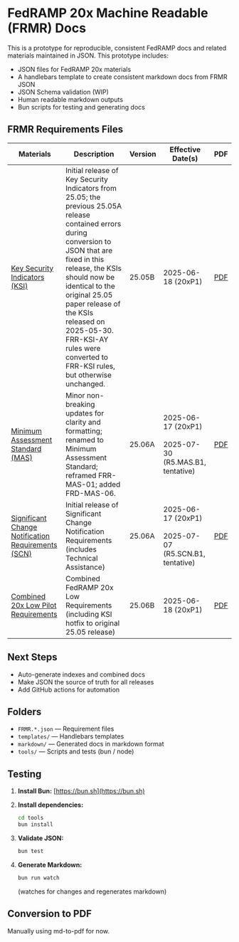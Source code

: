 # FedRAMP 20x Machine Readable (FRMR) Docs

This is a prototype for reproducible, consistent FedRAMP docs and related
materials maintained in JSON. This prototype includes:

- JSON files for FedRAMP 20x materials 
- A handlebars template to create consistent markdown docs from FRMR JSON
- JSON Schema validation (WIP)
- Human readable markdown outputs 
- Bun scripts for testing and generating docs

## FRMR Requirements Files

| Materials                                                                                                     | Description                                                                                                                           | Version | Effective Date(s)                                            | PDF                                                                                  |
| ------------------------------------------------------------------------------------------------------------- | ------------------------------------------------------------------------------------------------------------------------------------- | ------- | ------------------------------------------------------------ | ------------------------------------------------------------------------------------ |
| [Key Security Indicators (KSI)](./markdown/FRMR.KSI.key-security-indicators.md)                               | Initial release of Key Security Indicators from 25.05; the previous 25.05A release contained errors during conversion to JSON that are fixed in this release, the KSIs should now be identical to the original 25.05 paper release of the KSIs released on 2025-05-30. FRR-KSI-AY rules were converted to FRR-KSI rules, but otherwise unchanged.                                                                                            | 25.05B  | 2025-06-18 (20xP1)                                           | [PDF](./pdf/FRMR.KSI.key-security-indicators.pdf)                                    |
| [Minimum Assessment Standard (MAS)](./markdown/FRMR.MAS.minimum-assessment-standard.md)                       | Minor non-breaking updates for clarity and formatting; renamed to Minimum Assessment Standard; reframed FRR-MAS-01; added FRD-MAS-06. | 25.06A  | 2025-06-17 (20xP1)<br><br> 2025-07-30 (R5.MAS.B1, tentative) | [PDF](./pdf/FRMR.MAS.minimum-assessment-standard.pdf)                                |
| [Significant Change Notification Requirements (SCN)](./markdown/FRMR.SCN.significant-change-notifications.md) | Initial release of Significant Change Notification Requirements (includes Technical Assistance)                                       | 25.06A  | 2025-06-17 (20xP1)<br><br> 2025-07-07 (R5.SCN.B1, tentative) | [PDF](./pdf/FRMR.SCN.significant-change-notifications.pdf)                           |
| [Combined 20x Low Pilot Requirements](./markdown/FRMR.LOW.20x-low-pilot.md)                                 | Combined FedRAMP 20x Low Requirements (including KSI hotfix to original 25.05 release)                                                 | 25.06B  | 2025-06-18 (20xP1)                                            | [PDF](./pdf/FRMR.LOW.20x-low-pilot.pdf)                                              |

## Next Steps

- Auto-generate indexes and combined docs
- Make JSON the source of truth for all releases
- Add GitHub actions for automation

## Folders

- `FRMR.*.json` — Requirement files
- `templates/` — Handlebars templates
- `markdown/` — Generated docs in markdown format
- `tools/` — Scripts and tests (bun / node)

## Testing

1. **Install Bun:** [https://bun.sh](https://bun.sh)

2. **Install dependencies:**

   ```sh
   cd tools
   bun install
   ```

3. **Validate JSON:**

   ```sh
   bun test
   ```

4. **Generate Markdown:**
   ```sh
   bun run watch
   ```
   (watches for changes and regenerates markdown)

## Conversion to PDF

Manually using md-to-pdf for now.
